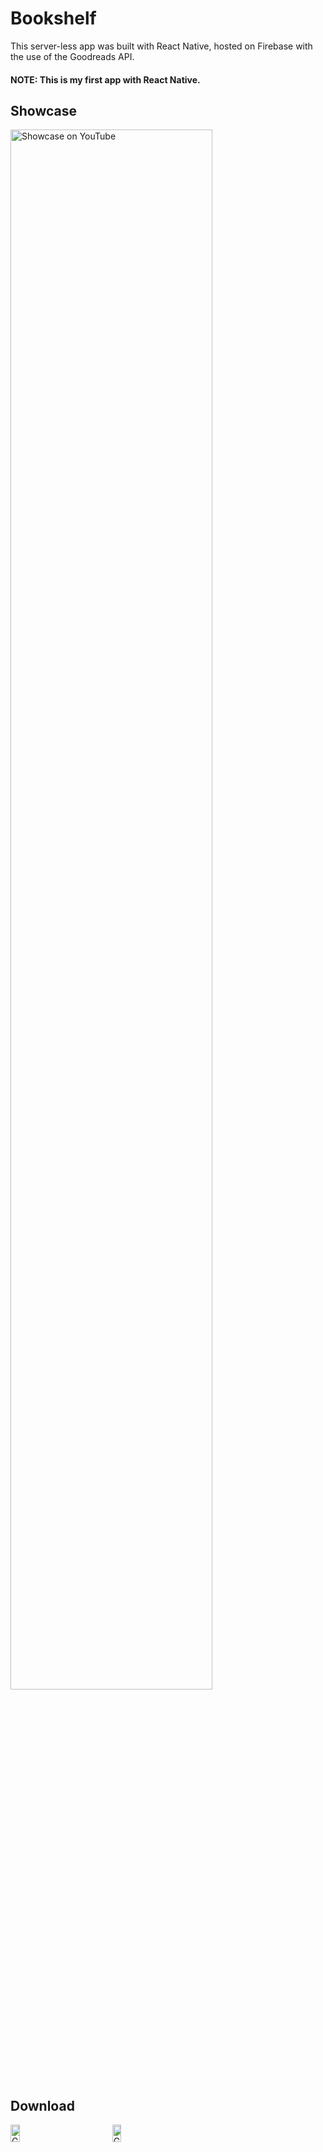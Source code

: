 # Bookshelf

This server-less app was built with React Native, hosted on Firebase with the use of the Goodreads API.

#### NOTE: This is my first app with React Native.

## Showcase

<div>
<a  href="http://www.youtube.com/watch?v=<VIDEO_ID>">
	<img  src="https://img.youtube.com/vi/<VIDEO_ID>/0.jpg"  alt="Showcase on YouTube"  width="80%">
</a>


## Download

<div  style="display:flex;">
<a  href="http://url.to.google.play">
	<img  src="https://upload.wikimedia.org/wikipedia/commons/thumb/c/cd/Get_it_on_Google_play.svg/1024px-Get_it_on_Google_play.svg.png"  alt="Get it on Google Play!"  width="30%">
</a>
<a  href="http://url.to.apple.store">
	<img  src="https://upload.wikimedia.org/wikipedia/commons/thumb/3/3c/Download_on_the_App_Store_Badge.svg/1280px-Download_on_the_App_Store_Badge.svg.png"  alt="Get it on Google Play!"  width="30%">
</a>
</div>
